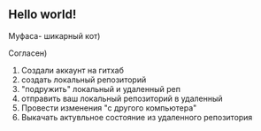 ## Hello world!

Муфаса- шикарный кот)

Согласен)


1. Создали аккаунт на гитхаб
2. создать локальный репозиторий
3. "подружить" локальный и удаленный реп
4. отправить ваш локальный репозиторий в удаленный
5. Провести изменения "с другого компьютера"
6. Выкачать актувльное состояние из удаленного репозитория